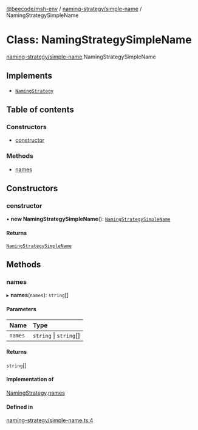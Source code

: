 [@beecode/msh-env](../README.md) / [naming-strategy/simple-name](../modules/naming_strategy_simple_name.md) / NamingStrategySimpleName

# Class: NamingStrategySimpleName

[naming-strategy/simple-name](../modules/naming_strategy_simple_name.md).NamingStrategySimpleName

## Implements

- [`NamingStrategy`](../interfaces/naming_strategy.NamingStrategy.md)

## Table of contents

### Constructors

- [constructor](naming_strategy_simple_name.NamingStrategySimpleName.md#constructor)

### Methods

- [names](naming_strategy_simple_name.NamingStrategySimpleName.md#names)

## Constructors

### constructor

• **new NamingStrategySimpleName**(): [`NamingStrategySimpleName`](naming_strategy_simple_name.NamingStrategySimpleName.md)

#### Returns

[`NamingStrategySimpleName`](naming_strategy_simple_name.NamingStrategySimpleName.md)

## Methods

### names

▸ **names**(`names`): `string`[]

#### Parameters

| Name | Type |
| :------ | :------ |
| `names` | `string` \| `string`[] |

#### Returns

`string`[]

#### Implementation of

[NamingStrategy](../interfaces/naming_strategy.NamingStrategy.md).[names](../interfaces/naming_strategy.NamingStrategy.md#names)

#### Defined in

[naming-strategy/simple-name.ts:4](https://github.com/beecode-rs/msh-env/blob/b90f535/src/naming-strategy/simple-name.ts#L4)
